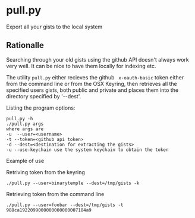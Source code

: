 # pull.py 

Export all your gists to the local system

## Rationalle

Searching through your old gists using the github API doesn't always work very well. It can be nice to have them locally for indexing etc.


The utility `pull.py` either recieves the github ` x-oauth-basic` token either from the command line or from the OSX Keyring, then retrieves all the specified users gists, both public and private and places them into the directory specified by '--dest'.

Listing the program options:

```
pull.py -h
./pull.py args
where args are
-u  --user=<username>
-t --token=<github api token>
-d --dest=<destination for extracting the gists>
-u --use-keychain use the system keychain to obtain the token
```

Example of use

Retriving token from the keyring

```
./pull.py --user=binarytemple --dest=/tmp/gists -k
```

Retrieving token from the command line

```
./pull.py --user=foobar --dest=/tmp/gists -t 988ca1922099000000000000007184a9
```

